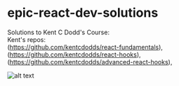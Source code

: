 # epic-react-dev-solutions
Solutions to Kent C Dodd's Course: <br/>
Kent's repos: <br/>
(https://github.com/kentcdodds/react-fundamentals), <br/>
(https://github.com/kentcdodds/react-hooks), <br />
(https://github.com/kentcdodds/advanced-react-hooks),

![alt text](https://epicreact.dev/og-image.png?v=20201021)
